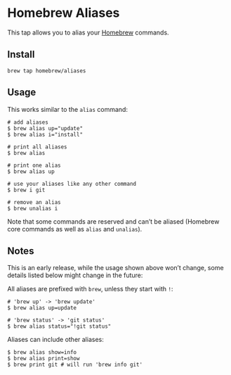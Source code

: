 # Homebrew Aliases

This tap allows you to alias your [Homebrew](http://brew.sh/) commands.

## Install

    brew tap homebrew/aliases

## Usage

This works similar to the `alias` command:

    # add aliases
    $ brew alias up="update"
    $ brew alias i="install"

    # print all aliases
    $ brew alias

    # print one alias
    $ brew alias up

    # use your aliases like any other command
    $ brew i git

    # remove an alias
    $ brew unalias i

Note that some commands are reserved and can’t be aliased (Homebrew core
commands as well as `alias` and `unalias`).

## Notes

This is an early release, while the usage shown above won’t change, some
details listed below might change in the future:

All aliases are prefixed with `brew`, unless they start with `!`:

    # 'brew up' -> 'brew update'
    $ brew alias up=update

    # 'brew status' -> 'git status'
    $ brew alias status="!git status"

Aliases can include other aliases:

    $ brew alias show=info
    $ brew alias print=show
    $ brew print git # will run 'brew info git'
